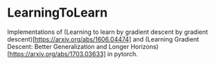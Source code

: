 # LearningToLearn
Implementations of (Learning to learn by gradient descent by gradient descent)[https://arxiv.org/abs/1606.04474] and (Learning Gradient Descent: Better Generalization and Longer Horizons)[https://arxiv.org/abs/1703.03633] in pytorch.

